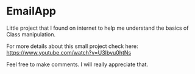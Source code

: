 # EmailApp
Little project that I found on internet to help me understand the basics of Class manipulation.

For more details about this small project check here:
https://www.youtube.com/watch?v=U3Ibvu0htNs

Feel free to make comments. I will really appreciate that.
